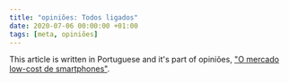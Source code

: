 ```yaml
---
title: "opiniões: Todos ligados"
date: 2020-07-06 00:00:00 +01:00
tags: [meta, opiniões]
---
```


This article is written in Portuguese and it's part of opiniões, ["O mercado low-cost de smartphones"](https://opinioes.online/post/setembro2020-lowcost/).
